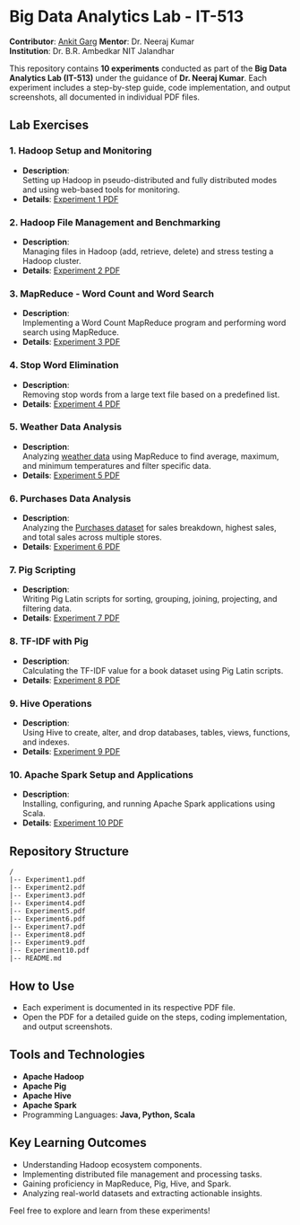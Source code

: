 # Big Data Analytics Lab - IT-513  
**Contributor**: [Ankit Garg](https://www.linkedin.com/in/ankitagg98/)
**Mentor**: Dr. Neeraj Kumar  
**Institution**: Dr. B.R. Ambedkar NIT Jalandhar 


This repository contains **10 experiments** conducted as part of the **Big Data Analytics Lab (IT-513)** under the guidance of **Dr. Neeraj Kumar**. Each experiment includes a step-by-step guide, code implementation, and output screenshots, all documented in individual PDF files.  

## Lab Exercises  

### 1. Hadoop Setup and Monitoring  
- **Description**:  
  Setting up Hadoop in pseudo-distributed and fully distributed modes and using web-based tools for monitoring.  
- **Details**: [Experiment 1 PDF](https://github.com/ankigit1/Big-Data-Analytics-Lab-Work-IT-513/blob/main/LAB%201.pdf)  

### 2. Hadoop File Management and Benchmarking  
- **Description**:  
  Managing files in Hadoop (add, retrieve, delete) and stress testing a Hadoop cluster.  
- **Details**: [Experiment 2 PDF](https://github.com/ankigit1/Big-Data-Analytics-Lab-Work-IT-513/blob/main/LAB%202.pdf)  

### 3. MapReduce - Word Count and Word Search  
- **Description**:  
  Implementing a Word Count MapReduce program and performing word search using MapReduce.  
- **Details**: [Experiment 3 PDF](https://github.com/ankigit1/Big-Data-Analytics-Lab-Work-IT-513/blob/main/LAB%203.pdf)  

### 4. Stop Word Elimination  
- **Description**:  
  Removing stop words from a large text file based on a predefined list.  
- **Details**: [Experiment 4 PDF](https://github.com/ankigit1/Big-Data-Analytics-Lab-Work-IT-513/blob/main/LAB%204.pdf)  

### 5. Weather Data Analysis  
- **Description**:  
  Analyzing [weather data](https://drive.google.com/file/d/1--z3rlNV9zPRkkrzdPOtTveJ4-wyliUx/view?usp=sharing) using MapReduce to find average, maximum, and minimum temperatures and filter specific data.  
- **Details**: [Experiment 5 PDF](https://github.com/ankigit1/Big-Data-Analytics-Lab-Work-IT-513/blob/main/LAB%205.pdf)  

### 6. Purchases Data Analysis  
- **Description**:  
  Analyzing the [Purchases dataset](https://drive.google.com/file/d/1cqSPa6PV7lY0m_KHy0eKycka9akxoLgt/view?usp=sharing) for sales breakdown, highest sales, and total sales across multiple stores.  
- **Details**: [Experiment 6 PDF](https://github.com/ankigit1/Big-Data-Analytics-Lab-Work-IT-513/blob/main/LAB%206.pdf)  

### 7. Pig Scripting  
- **Description**:  
  Writing Pig Latin scripts for sorting, grouping, joining, projecting, and filtering data.  
- **Details**: [Experiment 7 PDF](https://github.com/ankigit1/Big-Data-Analytics-Lab-Work-IT-513/blob/main/LAB%207.pdf)  

### 8. TF-IDF with Pig  
- **Description**:  
  Calculating the TF-IDF value for a book dataset using Pig Latin scripts.  
- **Details**: [Experiment 8 PDF](https://github.com/ankigit1/Big-Data-Analytics-Lab-Work-IT-513/blob/main/LAB%208.pdf)  

### 9. Hive Operations  
- **Description**:  
  Using Hive to create, alter, and drop databases, tables, views, functions, and indexes.  
- **Details**: [Experiment 9 PDF](https://github.com/ankigit1/Big-Data-Analytics-Lab-Work-IT-513/blob/main/LAB%209.pdf)  

### 10. Apache Spark Setup and Applications  
- **Description**:  
  Installing, configuring, and running Apache Spark applications using Scala.  
- **Details**: [Experiment 10 PDF](https://github.com/ankigit1/Big-Data-Analytics-Lab-Work-IT-513/blob/main/LAB%2010.pdf)  

## Repository Structure  

```
/  
|-- Experiment1.pdf  
|-- Experiment2.pdf  
|-- Experiment3.pdf  
|-- Experiment4.pdf  
|-- Experiment5.pdf  
|-- Experiment6.pdf  
|-- Experiment7.pdf  
|-- Experiment8.pdf  
|-- Experiment9.pdf  
|-- Experiment10.pdf  
|-- README.md  
```  

## How to Use  
- Each experiment is documented in its respective PDF file.  
- Open the PDF for a detailed guide on the steps, coding implementation, and output screenshots.  

## Tools and Technologies  
- **Apache Hadoop**  
- **Apache Pig**  
- **Apache Hive**  
- **Apache Spark**  
- Programming Languages: **Java, Python, Scala**  

## Key Learning Outcomes  
- Understanding Hadoop ecosystem components.  
- Implementing distributed file management and processing tasks.  
- Gaining proficiency in MapReduce, Pig, Hive, and Spark.  
- Analyzing real-world datasets and extracting actionable insights.  

Feel free to explore and learn from these experiments!  
